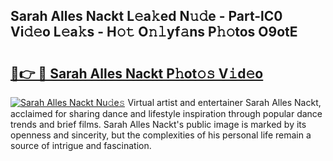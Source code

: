 ## Sarah Alles Nackt L𝚎a𝚔ed N𝚞𝚍e - Part-lC0 Vi𝚍𝚎o L𝚎a𝚔s - H𝚘𝚝 O𝚗𝚕yf𝚊ns P𝚑𝚘tos O9otE

# <h2><a href="http://kf50j9.oniu.top/?m=Sarah+Alles+Nackt">🔗👉 🔴 Sarah Alles Nackt P𝚑ot𝚘𝚜 V𝚒d𝚎o</a></h2>

[![Sarah Alles Nackt Nu𝚍e𝚜](https://i.imgur.com/0qMVB7G.gif)](http://kf50j9.oniu.top/?m=Sarah+Alles+Nackt)
Virtual artist and entertainer Sarah Alles Nackt, acclaimed for sharing dance and lifestyle inspiration through popular dance trends and brief films. Sarah Alles Nackt's public image is marked by its openness and sincerity, but the complexities of his personal life remain a source of intrigue and fascination.  
